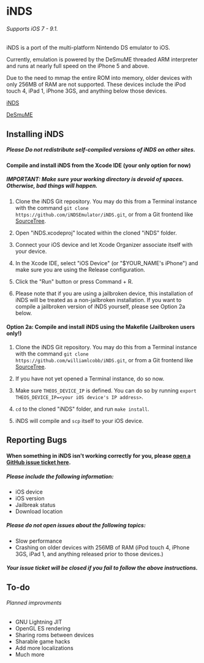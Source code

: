iNDS
=======
###### Supports iOS 7 - 9.1.

iNDS is a port of the multi-platform Nintendo DS emulator to iOS.

Currently, emulation is powered by the DeSmuME threaded ARM interpreter and runs at nearly full speed on the iPhone 5 and above.

Due to the need to mmap the entire ROM into memory, older devices with only 256MB of RAM are not supported. These devices include the iPod touch 4, iPad 1, iPhone 3GS, and anything below those devices.

[iNDS](http://www.williamlcobb.com/inds)

[DeSmuME](http://desmume.org/) 

Installing iNDS
------------------------
<!-- ##### Please Do not redistribute iNDS on other sites. We already provide official ways to download iNDS below.
#### Option 1: Cydia

If you're jailbroken, please add the following source: http://www.williamlcobb.com/repo

Download iNDS from the repository.

#### Option 2: Compile and install iNDS from the Xcode IDE
-->
##### Please Do not redistribute self-compiled versions of iNDS on other sites. 
#### Compile and install iNDS from the Xcode IDE (your only option for now)
##### IMPORTANT: Make sure your working directory is devoid of spaces. Otherwise, bad things will happen.

1. Clone the iNDS Git repository. You may do this from a Terminal instance with the command `git clone https://github.com/iNDSEmulator/iNDS.git`, or from a Git frontend like [SourceTree](http://sourcetreeapp.com/).

3. Open "iNDS.xcodeproj" located within the cloned "iNDS" folder.

4. Connect your iOS device and let Xcode Organizer associate itself with your device.

5. In the Xcode IDE, select "iOS Device" (or "$YOUR_NAME's iPhone") and make sure you are using the Release configuration.

6. Click the "Run" button or press Command + R.

7. Please note that if you are using a jailbroken device, this installation of iNDS will be treated as a non-jailbroken installation. If you want to compile a jailbroken version of iNDS yourself, please see Option 2a below.

#### Option 2a: Compile and install iNDS using the Makefile (Jailbroken users only!)

1. Clone the iNDS Git repository. You may do this from a Terminal instance with the command `git clone https://github.com/williamlcobb/iNDS.git`, or from a Git frontend like [SourceTree](http://sourcetreeapp.com/).

2. If you have not yet opened a Terminal instance, do so now.

3. Make sure `THEOS_DEVICE_IP` is defined. You can do so by running `export THEOS_DEVICE_IP=<your iOS device's IP address>`.

4. `cd` to the cloned "iNDS" folder, and run `make install`.

5. iNDS will compile and `scp` itself to your iOS device.

Reporting Bugs
------------------------
#### When something in iNDS isn't working correctly for you, please [open a GitHub issue ticket here](https://github.com/williamlcobb/iNDS/issues/new).
##### Please include the following information:
* iOS device
* iOS version
* Jailbreak status
* Download location

##### Please do not open issues about the following topics:
* Slow performance
* Crashing on older devices with 256MB of RAM (iPod touch 4, iPhone 3GS, iPad 1, and anything released prior to those devices.)

##### Your issue ticket will be closed if you fail to follow the above instructions.

To-do
------------------------
###### Planned improvments
* GNU Lightning JIT
* OpenGL ES rendering
* Sharing roms between devices
* Sharable game hacks
* Add more localizations
* Much more
